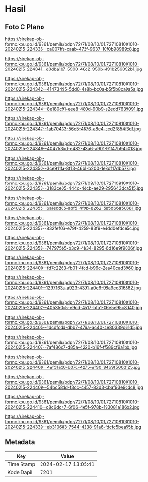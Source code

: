 # Hasil

## Foto C Plano

https://sirekap-obj-formc.kpu.go.id/9861/pemilu/pdpr/72/71/08/10/01/7271081001010-20240215-224336--ca007ffe-caab-472f-9637-10f0b98989c8.jpg

https://sirekap-obj-formc.kpu.go.id/9861/pemilu/pdpr/72/71/08/10/01/7271081001010-20240215-224341--e0dba1b7-5990-48c2-959b-d91b256092b1.jpg

https://sirekap-obj-formc.kpu.go.id/9861/pemilu/pdpr/72/71/08/10/01/7271081001010-20240215-224342--41473495-5dd0-4e8b-bc0a-b5f5b8ca9a5a.jpg

https://sirekap-obj-formc.kpu.go.id/9861/pemilu/pdpr/72/71/08/10/01/7271081001010-20240215-224344--8e180c91-eee8-480d-90b9-e2edd7639091.jpg

https://sirekap-obj-formc.kpu.go.id/9861/pemilu/pdpr/72/71/08/10/01/7271081001010-20240215-224347--1ab70433-56c5-4876-a8c4-ccd2f854f3df.jpg

https://sirekap-obj-formc.kpu.go.id/9861/pemilu/pdpr/72/71/08/10/01/7271081001010-20240215-224349--404753bd-e482-43a6-a901-91f47b94b018.jpg

https://sirekap-obj-formc.kpu.go.id/9861/pemilu/pdpr/72/71/08/10/01/7271081001010-20240215-224350--3ce911fa-8f13-46b1-b200-1e3df17db577.jpg

https://sirekap-obj-formc.kpu.go.id/9861/pemilu/pdpr/72/71/08/10/01/7271081001010-20240215-224353--3183ce05-444c-4dcb-ae29-295643dca515.jpg

https://sirekap-obj-formc.kpu.go.id/9861/pemilu/pdpr/72/71/08/10/01/7271081001010-20240215-224355--6a1edd85-abf5-4f9b-8262-5e5d66a50381.jpg

https://sirekap-obj-formc.kpu.go.id/9861/pemilu/pdpr/72/71/08/10/01/7271081001010-20240215-224357--832fef06-e79f-4259-83f9-e4dd0efdce5c.jpg

https://sirekap-obj-formc.kpu.go.id/9861/pemilu/pdpr/72/71/08/10/01/7271081001010-20240215-224358--747975b5-b3c9-4b34-8295-6d16e9f9006f.jpg

https://sirekap-obj-formc.kpu.go.id/9861/pemilu/pdpr/72/71/08/10/01/7271081001010-20240215-224400--fd7c2263-fb01-4fdd-b96c-2ea40cad3960.jpg

https://sirekap-obj-formc.kpu.go.id/9861/pemilu/pdpr/72/71/08/10/01/7271081001010-20240215-224401--1297163a-a923-4391-a0c6-98a9cc316862.jpg

https://sirekap-obj-formc.kpu.go.id/9861/pemilu/pdpr/72/71/08/10/01/7271081001010-20240215-224402--405350c5-e9cd-4517-bfa1-06e5e95c8d40.jpg

https://sirekap-obj-formc.kpu.go.id/9861/pemilu/pdpr/72/71/08/10/01/7271081001010-20240215-224405--1dcdfcdd-dbb7-476a-ac40-4e80339d61d5.jpg

https://sirekap-obj-formc.kpu.go.id/9861/pemilu/pdpr/72/71/08/10/01/7271081001010-20240215-224407--7af486d7-d85a-4220-b16f-ff589cf9a1bb.jpg

https://sirekap-obj-formc.kpu.go.id/9861/pemilu/pdpr/72/71/08/10/01/7271081001010-20240215-224408--4af31a30-b07c-4275-af90-94b9f5003f25.jpg

https://sirekap-obj-formc.kpu.go.id/9861/pemilu/pdpr/72/71/08/10/01/7271081001010-20240215-224409--54bc58dd-f3cc-4457-83d3-cbaf93e9cdc8.jpg

https://sirekap-obj-formc.kpu.go.id/9861/pemilu/pdpr/72/71/08/10/01/7271081001010-20240215-224410--c8c6dc47-6f06-4e5f-978b-193081a186b2.jpg

https://sirekap-obj-formc.kpu.go.id/9861/pemilu/pdpr/72/71/08/10/01/7271081001010-20240215-224339--eb310683-7544-4238-91a6-fdcfc5bea55b.jpg


## Metadata

| Key        | Value               |
| ---------- | ------------------- |
| Time Stamp | 2024-02-17 13:05:41 |
| Kode Dapil | 7201                |



